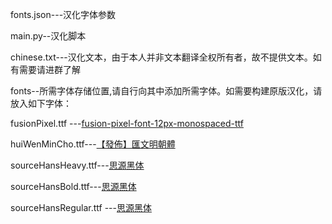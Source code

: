 fonts.json---汉化字体参数

main.py--汉化脚本

chinese.txt---汉化文本，由于本人并非文本翻译全权所有者，故不提供文本。如有需要请进群了解

fonts--所需字体存储位置,请自行向其中添加所需字体。如需要构建原版汉化，请放入如下字体：

fusionPixel.ttf ---[fusion-pixel-font-12px-monospaced-ttf](https://github.com/TakWolf/fusion-pixel-font/releases/download/2023.08.24/fusion-pixel-font-12px-monospaced-ttf-v2023.08.24.zip)

huiWenMinCho.ttf---[【發佈】匯文明朝體](https://zhuanlan.zhihu.com/p/344103391)

sourceHansHeavy.ttf---[思源黑体](https://github.com/adobe-fonts/source-han-sans/releases/download/2.004R/SourceHanSansCN.zip)

sourceHansBold.ttf---[思源黑体](https://github.com/adobe-fonts/source-han-sans/releases/download/2.004R/SourceHanSansCN.zip)

sourceHansRegular.ttf ---[思源黑体](https://github.com/adobe-fonts/source-han-sans/releases/download/2.004R/SourceHanSansCN.zip)
